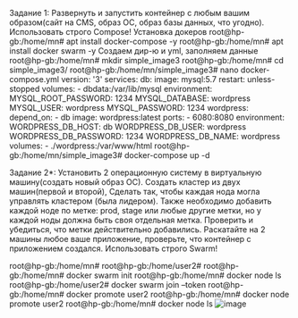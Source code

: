 Задание 1:
Развернуть и запустить контейнер с любым вашим образом(сайт на CMS, образ ОС, образ базы данных, что угодно). Использовать строго Compose!
Установка докеров
root@hp-gb:/home/mn# apt install docker-compose -y
root@hp-gb:/home/mn# apt install docker swarm -y
Создаем дир-ю и yml, заполняем данные
root@hp-gb:/home/mn# mkdir simple_image3
root@hp-gb:/home/mn# cd simple_image3/
root@hp-gb:/home/mn/simple_image3# nano docker-compose.yml
version: '3'
services:
  db:
    image: mysql:5.7
    restart: unless-stopped
    volumes:
      - dbdata:/var/lib/mysql
    environment:
      MYSQL_ROOT_PASSWORD: 1234
      MYSQL_DATABASE: wordpress
      MYSQL_USER: wordpress
      MYSQL_PASSWORD: 1234
  wordpress:
    depend_on:
      - db
    image: wordpress:latest
    ports:
      - 6080:8080
    environment:
      WORDPRESS_DB_HOST: db
      WORDPRESS_DB_USER: wordpress
      WORDPRESS_DB_PASSWORD: 1234
      WORDPRESS_DB_NAME: wordpress
    volumes:
      - ./wordpress:/var/www/html
root@hp-gb:/home/mn/simple_image3# docker-compose up -d

 


Задание 2*:
Установить 2 операционную систему в виртуальную машину(создать новый образ ОС). Создать кластер из двух машин(первой и второй), Сделать так, чтобы каждая нода могла управлять кластером (была лидером). Также необходимо добавить каждой ноде по метке: prod, stage или любые другие метки, но у каждой ноды должна быть своя отдельная метка. Проверить и убедиться, что метки действительно добавились. Раскатайте на 2 машины любое ваше приложение, проверьте, что контейнер с приложением создался. Использовать строго Swarm!

root@hp-gb:/home/mn#
root@hp-gb:/home/user2#
root@hp-gb:/home/mn# docker swarm init
root@hp-gb:/home/mn# docker node ls
root@hp-gb:/home/user2# docker swarm join –token
root@hp-gb:/home/mn# docker promote user2
root@hp-gb:/home/mn# docker node promote user2
root@hp-gb:/home/mn# docker node ls
![image](https://github.com/MelnikNYU/docker/assets/122616911/5d9c5f6e-b5ad-4c43-97e1-a819747773ab)



